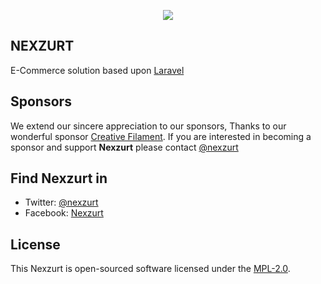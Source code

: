 <p align="center"><img src="https://pbs.twimg.com/profile_images/880713984558731264/Emup0gdS_400x400.jpg"></p>

## NEXZURT

E-Commerce solution based upon [Laravel](https://laravel.com/)

## Sponsors

We extend our sincere appreciation to our sponsors, Thanks to our wonderful sponsor [Creative Filament](http://www.creativefilament.com/).
  If you are interested in becoming a sponsor and support **Nexzurt** please contact [@nexzurt](https://twitter.com/nexzurt)

## Find Nexzurt in

- Twitter: [@nexzurt](https://twitter.com/nexzurt)
- Facebook: [Nexzurt](https://www.facebook.com/Nexzurt-1684712575170420/)

## License

This Nexzurt is open-sourced software licensed under the [MPL-2.0](https://choosealicense.com/licenses/mpl-2.0/).

